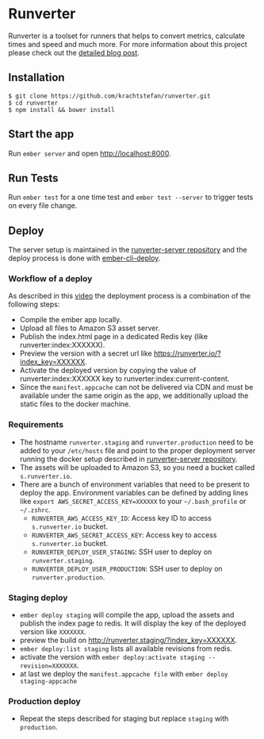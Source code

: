 # Runverter

Runverter is a toolset for runners that helps to convert metrics, calculate times and speed and much more. For more information about this project please check out the [detailed blog post](http://stefankracht.de/news/runverter).

## Installation

```
$ git clone https://github.com/krachtstefan/runverter.git
$ cd runverter
$ npm install && bower install
```

## Start the app

Run `ember server` and open [http://localhost:8000](http://localhost:8000).

## Run Tests

Run `ember test` for a one time test and `ember test --server` to trigger tests on every file change.

## Deploy

The server setup is maintained in the [runverter-server repository](https://github.com/krachtstefan/runverter-server) and the deploy process is done with [ember-cli-deploy](https://github.com/ember-cli/ember-cli-deploy).

### Workflow of a deploy

As described in this [video](https://youtu.be/MT0LKcVh6Rw) the deployment process is a combination of the following steps:

- Compile the ember app locally.
- Upload all files to Amazon S3 asset server.
- Publish the index.html page in a dedicated Redis key (like runverter:index:XXXXXX).
- Preview the version with a secret url like https://runverter.io/?index_key=XXXXXX.
- Activate the deployed version by copying the value of runverter:index:XXXXXX key to runverter:index:current-content.
- Since the ```manifest.appcache``` can not be delivered via CDN and must be available under the same origin as the app, we additionally upload the static files to the docker machine.

### Requirements

- The hostname ```runverter.staging``` and ```runverter.production``` need to be added to your ```/etc/hosts``` file and point to the proper deployment server running the docker setup described in [runverter-server repository](https://github.com/krachtstefan/runverter-server).
- The assets will be uploaded to Amazon S3, so you need a bucket called ```s.runverter.io```.
- There are a bunch of environment variables that need to be present to deploy the app. Environment variables can be defined by adding lines like ```export AWS_SECRET_ACCESS_KEY=XXXXXX``` to your ```~/.bash_profile``` or ```~/.zshrc```.
  - ```RUNVERTER_AWS_ACCESS_KEY_ID```: Access key ID to access ```s.runverter.io``` bucket.
  - ```RUNVERTER_AWS_SECRET_ACCESS_KEY```: Access key to access ```s.runverter.io``` bucket.
  - ```RUNVERTER_DEPLOY_USER_STAGING```: SSH user to deploy on ```runverter.staging```.
  - ```RUNVERTER_DEPLOY_USER_PRODUCTION```: SSH user to deploy on ```runverter.production```.



### Staging deploy
- ```ember deploy staging``` will compile the app, upload the assets and publish the index page to redis. It will display the key of the deployed version like ```XXXXXXX```.
- preview the build on http://runverter.staging/?index_key=XXXXXX.
- ```ember deploy:list staging``` lists all available revisions from redis.
- activate the version with ```ember deploy:activate staging --revision=XXXXXXX```.
- at last we deploy the ```manifest.appcache file``` with ```ember deploy staging-appcache```

### Production deploy
- Repeat the steps described for staging but replace ```staging``` with ```production```.
